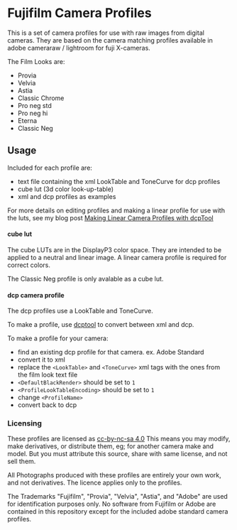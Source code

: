 # Fujifilm Camera Profiles

This is a set of camera profiles for use with raw images from digital cameras. They are based on the camera matching profiles available in adobe cameraraw / lightroom for fuji X-cameras.

The Film Looks are:
* Provia
* Velvia
* Astia
* Classic Chrome
* Pro neg std
* Pro neg hi
* Eterna
* Classic Neg

## Usage
Included for each profile are:
* text file containing the xml LookTable and ToneCurve for dcp profiles
* cube lut (3d color look-up-table)
* xml and dcp profiles as examples

For more details on editing profiles and making a linear profile for use with the luts, see my blog post [Making Linear Camera Profiles with dcpTool](https://abpy.github.io/2023/05/20/linear-profiles.html)

#### cube lut
The cube LUTs are in the DisplayP3 color space. They are intended to be applied to a neutral and linear image. A linear camera profile is required for correct colors.

The Classic Neg profile is only avalable as a cube lut.

#### dcp camera profile
The dcp profiles use a LookTable and ToneCurve.

To make a profile, use [dcptool](https://dcptool.sourceforge.net/Introduction.html) to convert between xml and dcp.

To make a profile for your camera:
* find an existing dcp profile for that camera. ex. Adobe Standard
* convert it to xml
* replace the `<LookTable>` and `<ToneCurve>` xml tags with the ones from the film look text file
* `<DefaultBlackRender>` should be set to `1`
* `<ProfileLookTableEncoding>` should be set to `1`
* change `<ProfileName>`
* convert back to dcp

### Licensing

These profiles are licensed as [cc-by-nc-sa 4.0](https://creativecommons.org/licenses/by-nc-sa/4.0/)
This means you may modify, make derivatives, or distribute them, eg; for another camera make and model. But you must attribute this source, share with same license, and not sell them.

All Photographs produced with these profiles are entirely your own work, and not derivatives. The licence applies only to the profiles.

The Trademarks "Fujifilm", "Provia", "Velvia", "Astia", and "Adobe" are used for identification purposes only. No software from Fujifilm or Adobe are contained in this repository except for the included adobe standard camera profiles.

